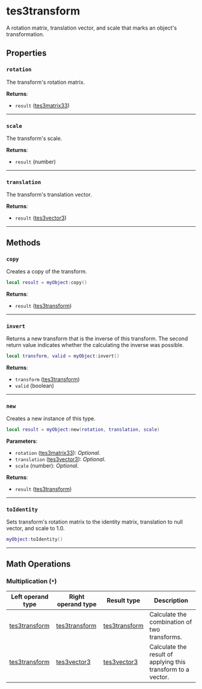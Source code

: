 # tes3transform
<div class="search_terms" style="display: none">tes3transform, transform</div>

<!---
	This file is autogenerated. Do not edit this file manually. Your changes will be ignored.
	More information: https://github.com/MWSE/MWSE/tree/master/docs
-->

A rotation matrix, translation vector, and scale that marks an object's transformation.

## Properties

### `rotation`
<div class="search_terms" style="display: none">rotation</div>

The transform's rotation matrix.

**Returns**:

* `result` ([tes3matrix33](../../types/tes3matrix33))

***

### `scale`
<div class="search_terms" style="display: none">scale</div>

The transform's scale.

**Returns**:

* `result` (number)

***

### `translation`
<div class="search_terms" style="display: none">translation</div>

The transform's translation vector.

**Returns**:

* `result` ([tes3vector3](../../types/tes3vector3))

***

## Methods

### `copy`
<div class="search_terms" style="display: none">copy</div>

Creates a copy of the transform.

```lua
local result = myObject:copy()
```

**Returns**:

* `result` ([tes3transform](../../types/tes3transform))

***

### `invert`
<div class="search_terms" style="display: none">invert</div>

Returns a new transform that is the inverse of this transform. The second return value indicates whether the calculating the inverse was possible.

```lua
local transform, valid = myObject:invert()
```

**Returns**:

* `transform` ([tes3transform](../../types/tes3transform))
* `valid` (boolean)

***

### `new`
<div class="search_terms" style="display: none">new</div>

Creates a new instance of this type.

```lua
local result = myObject:new(rotation, translation, scale)
```

**Parameters**:

* `rotation` ([tes3matrix33](../../types/tes3matrix33)): *Optional*.
* `translation` ([tes3vector3](../../types/tes3vector3)): *Optional*.
* `scale` (number): *Optional*.

**Returns**:

* `result` ([tes3transform](../../types/tes3transform))

***

### `toIdentity`
<div class="search_terms" style="display: none">toidentity</div>

Sets transform's rotation matrix to the identity matrix, translation to null vector, and scale to 1.0.

```lua
myObject:toIdentity()
```

***

## Math Operations

### Multiplication (`*`)

| Left operand type | Right operand type | Result type | Description |
| ----------------- | ------------------ | ----------- | ----------- |
| [tes3transform](../../types/tes3transform) | [tes3transform](../../types/tes3transform) | [tes3transform](../../types/tes3transform) | Calculate the combination of two transforms. |
| [tes3transform](../../types/tes3transform) | [tes3vector3](../../types/tes3vector3) | [tes3vector3](../../types/tes3vector3) | Calculate the result of applying this transform to a vector. |

